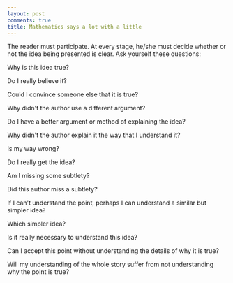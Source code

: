 ```yaml
---
layout: post
comments: true
title: Mathematics says a lot with a little
---
```




The reader must participate.  At every stage, he/she must decide whether or not the idea being presented is clear.  Ask yourself these questions:

Why is this idea true?

Do I really believe it?

Could I convince someone else that it is true?

Why didn't the author use a different argument?

Do I have a better argument or method of explaining the idea?

Why didn't the author explain it the way that I understand it?

Is my way wrong?

Do I really get the idea?

Am I missing some subtlety?

Did this author miss a subtlety?

If I can't understand the point, perhaps I can understand a similar but simpler idea?

Which simpler idea?

Is it really necessary to understand this idea?

Can I accept this point without understanding the details of why it is true?

Will my understanding of the whole story suffer from not understanding why the point is true?




